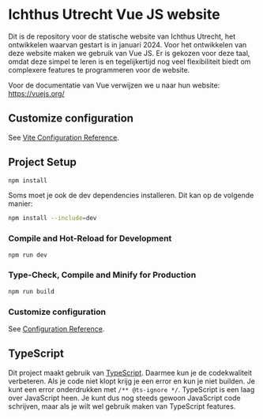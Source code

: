 # Ichthus Utrecht Vue JS website
Dit is de repository voor de statische website van Ichthus Utrecht, het ontwikkelen waarvan gestart is in januari 2024. Voor het ontwikkelen van deze website maken we gebruik van Vue JS. Er is gekozen voor deze taal, omdat deze simpel te leren is en tegelijkertijd nog veel flexibiliteit biedt om complexere features te programmeren voor de website.

Voor de documentatie van Vue verwijzen we u naar hun website: https://vuejs.org/

## Customize configuration

See [Vite Configuration Reference](https://vitejs.dev/config/).

## Project Setup

```sh
npm install
```

Soms moet je ook de dev dependencies installeren. Dit kan op de volgende manier:
```sh
npm install --include=dev
```

### Compile and Hot-Reload for Development

```sh
npm run dev
```

### Type-Check, Compile and Minify for Production

```sh
npm run build
```

### Customize configuration
See [Configuration Reference](https://cli.vuejs.org/config/).

## TypeScript
Dit project maakt gebruik van [TypeScript](https://www.typescriptlang.org/). Daarmee kun je de codekwaliteit verbeteren. Als je code niet klopt krijg je een error en kun je niet builden. Je kunt een error onderdrukken met `/** @ts-ignore */`. TypeScript is een laag over JavaScript heen. Je kunt dus nog steeds gewoon JavaScript code schrijven, maar als je wilt wel gebruik maken van TypeScript features.

